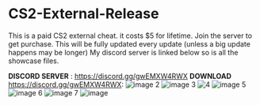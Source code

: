 # CS2-External-Release
This is a paid CS2 external cheat. it costs $5 for lifetime. Join the server to get purchase. This will be fully updated every update (unless a big update happens may be longer) My discord server is linked below so is all the showcase files.

**DISCORD SERVER** : https://discord.gg/gwEMXW4RWX
**DOWNLOAD** https://discord.gg/gwEMXW4RWX: 
![image 2](https://github.com/user-attachments/assets/b8777a33-1807-44ff-90e0-82d5a19452b4)
![image 3](https://github.com/user-attachments/assets/40fd1f9b-b35b-4103-820d-e2b91bdd3112)
![4](https://github.com/user-attachments/assets/4500402f-090b-4cd6-a511-9bfefa8d82c9)
![image 5](https://github.com/user-attachments/assets/e2722822-1157-4058-ad0a-b3970ff9146d)
![image 6](https://github.com/user-attachments/assets/cc054790-f698-40c7-bef7-6fb02ad880df)
![image 7](https://github.com/user-attachments/assets/a7b6e01a-5f4c-4e0f-9833-134637b4c3c1)
![image](https://github.com/user-attachments/assets/2d8ca457-94be-4e22-8c68-831682b11e65)
